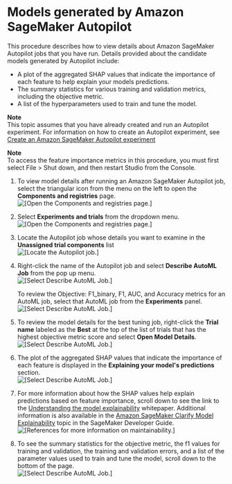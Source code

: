 # Models generated by Amazon SageMaker Autopilot<a name="autopilot-models"></a>

This procedure describes how to view details about Amazon SageMaker Autopilot jobs that you have run\. Details provided about the candidate models generated by Autopilot include:
+ A plot of the aggregated SHAP values that indicate the importance of each feature to help explain your models predictions\.
+ The summary statistics for various training and validation metrics, including the objective metric\.
+ A list of the hyperparameters used to train and tune the model\.

**Note**  
This topic assumes that you have already created and run an Autopilot experiment\. For information on how to create an Autopilot experiment, see [Create an Amazon SageMaker Autopilot experiment](autopilot-automate-model-development-create-experiment.md) 

**Note**  
To access the feature importance metrics in this procedure, you must first select File > Shut down, and then restart Studio from the Console\.

1. To view model details after running an Amazon SageMaker Autopilot job, select the triangular icon from the menu on the left to open the **Components and registries** page\.  
![\[Open the Components and registries page.\]](http://docs.aws.amazon.com/sagemaker/latest/dg/images/autopilot/autopilot-models-details-generated-1.PNG)

1. Select **Experiments and trials** from the dropdown menu\.  
![\[Open the Components and registries page.\]](http://docs.aws.amazon.com/sagemaker/latest/dg/images/autopilot/autopilot-models-details-generated-2.PNG)

1. Locate the Autopilot job whose details you want to examine in the **Unassigned trial components** list   
![\[Locate the Autopilot job.\]](http://docs.aws.amazon.com/sagemaker/latest/dg/images/autopilot/autopilot-models-details-generated-3.PNG)

1. Right\-click the name of the Autopilot job and select **Describe AutoML Job** from the pop up menu\.  
![\[Select Describe AutoML Job.\]](http://docs.aws.amazon.com/sagemaker/latest/dg/images/autopilot/autopilot-models-details-generated-4.PNG)

   To review the Objective: F1\_binary, F1, AUC, and Accuracy metrics for an AutoML job, select that AutoML job from the **Experiments** panel\.  
![\[Select Describe AutoML Job.\]](http://docs.aws.amazon.com/sagemaker/latest/dg/images/autopilot/autopilot-model-metrics-report.png)

1. To review the model details for the best tuning job, right\-click the **Trial name** labeled as the **Best** at the top of the list of trials that has the highest objective metric score and select **Open Model Details**\.  
![\[Select Describe AutoML Job.\]](http://docs.aws.amazon.com/sagemaker/latest/dg/images/autopilot/autopilot-models-details-generated-6.PNG)

1. The plot of the aggregated SHAP values that indicate the importance of each feature is displayed in the **Explaining your model's predictions** section\.  
![\[Select Describe AutoML Job.\]](http://docs.aws.amazon.com/sagemaker/latest/dg/images/autopilot/autopilot-models-details-generated-7.PNG)

1. For more information about how the SHAP values help explain predictions based on feature importance, scroll down to see the link to the [Understanding the model explainability](https://pages.awscloud.com/rs/112-TZM-766/images/Amazon.AI.Fairness.and.Explainability.Whitepaper.pdf) whitepaper\. Additional information is also available in the [Amazon SageMaker Clarify Model Explainability](clarify-model-explainability.md) topic in the SageMaker Developer Guide\.   
![\[References for more information on maintainability.\]](http://docs.aws.amazon.com/sagemaker/latest/dg/images/autopilot/autopilot-models-details-generated-8.PNG)

1. To see the summary statistics for the objective metric, the f1 values for training and validation, the training and validation errors, and a list of the parameter values used to train and tune the model, scroll down to the bottom of the page\.  
![\[Select Describe AutoML Job.\]](http://docs.aws.amazon.com/sagemaker/latest/dg/images/autopilot/autopilot-models-details-generated-9.PNG)